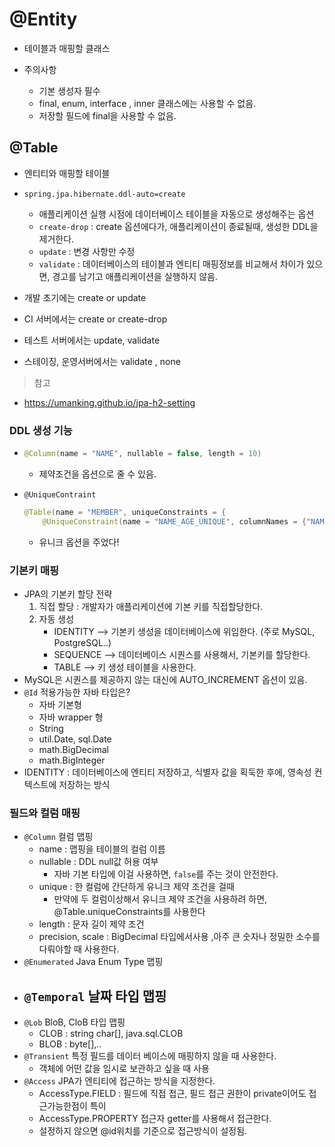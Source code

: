 # @Entity

- 테이블과 매핑할 클래스 

- 주의사항
  - 기본 생성자 필수
  - final, enum, interface , inner 클래스에는 사용할 수 없음.
  - 저장할 필드에 final을 사용할 수 없음.



## @Table

- 엔티티와 매핑할 테이블
- `spring.jpa.hibernate.ddl-auto=create`
  - 애플리케이션 실행 시점에 데이터베이스 테이블을 자동으로 생성해주는 옵션
  - `create-drop` : create 옵션에다가, 애플리케이션이 종료될때, 생성한 DDL을 제거한다.
  - `update` : 변경 사항만 수정
  - `validate` : 데이터베이스의 테이블과 엔티티 매핑정보를 비교해서 차이가 있으면, 경고를 남기고 애플리케이션을 실행하지 않음.

- 개발 초기에는 create or update
- CI 서버에서는 create or create-drop
- 테스트 서버에서는 update, validate
- 스테이징, 운영서버에서는 validate , none



> 참고

- https://umanking.github.io/jpa-h2-setting

### DDL 생성 기능

- ```Java
  @Column(name = "NAME", nullable = false, length = 10)
  ```

  - 제약조건을 옵션으로 줄 수 있음.

- `@UniqueContraint`

  ```java
  @Table(name = "MEMBER", uniqueConstraints = {
      @UniqueConstraint(name = "NAME_AGE_UNIQUE", columnNames = {"NAME", "AGE"})})
  ```

  - 유니크 옵션을 주었다!



### 기본키 매핑

- JPA의 기본키 할당 전략
  1. 직접 할당 : 개발자가 애플리케이션에 기본 키를 직접할당한다.
  2. 자동 생성 
     - IDENTITY --> 기본키 생성을 데이터베이스에 위임한다. (주로 MySQL, PostgreSQL..)
     - SEQUENCE --> 데이터베이스 시퀀스를 사용해서, 기본키를 할당한다.
     - TABLE --> 키 생성 테이블을 사용한다.
- MySQL은 시퀀스를 제공하지 않는 대신에 AUTO_INCREMENT 옵션이 있음.
- `@Id` 적용가능한 자바 타입은?
  - 자바 기본형
  - 자바 wrapper 형
  - String
  - util.Date, sql.Date
  - math.BigDecimal
  - math.BigInteger
- IDENTITY : 데이터베이스에 엔티티 저장하고, 식별자 값을 획둑한 후에, 영속성 컨텍스트에 저장하는 방식





### 필드와 컬럼 매핑

- `@Column` 컬럼 맵핑
  - name : 맵핑을 테이블의 컬럼 이름
  - nullable : DDL null값 허용 여부
    - 자바 기본 타입에 이걸 사용하면, `false`를 주는 것이 안전한다.
  - unique : 한 컬럼에 간단하게 유니크 제약 조건을 걸때
    - 만약에 두 컬럼이상해서 유니크 제약 조건을 사용하려 하면, @Table.uniqueConstraints를 사용한다
  - length : 문자 길이 제약 조건
  - precision, scale : BigDecimal 타입에서사용 ,아주 큰 숫자나 정밀한 소수를 다뤄야할 때 사용한다. 
- `@Enumerated` Java Enum Type 맵핑
- `@Temporal` 날짜 타입 맵핑
  - 
- `@Lob` BloB, CloB 타입 맵핑
  - CLOB : string char[], java.sql.CLOB
  - BLOB : byte[],..
- `@Transient` 특정 필드를 데이터 베이스에 매핑하지 않을 때 사용한다.
  - 객체에 어떤 값을 임시로 보관하고 싶을 때 사용
- `@Access` JPA가 엔티티에 접근하는 방식을 지정한다.
  - AccessType.FIELD : 필드에 직접 접근, 필드 접근 권한이 private이어도 접근가능한점이 특이
  - AccessType.PROPERTY 접근자 getter를 사용해서 접근한다.
  - 설정하지 않으면 @id위치를 기준으로 접근방식이 설정됨.

